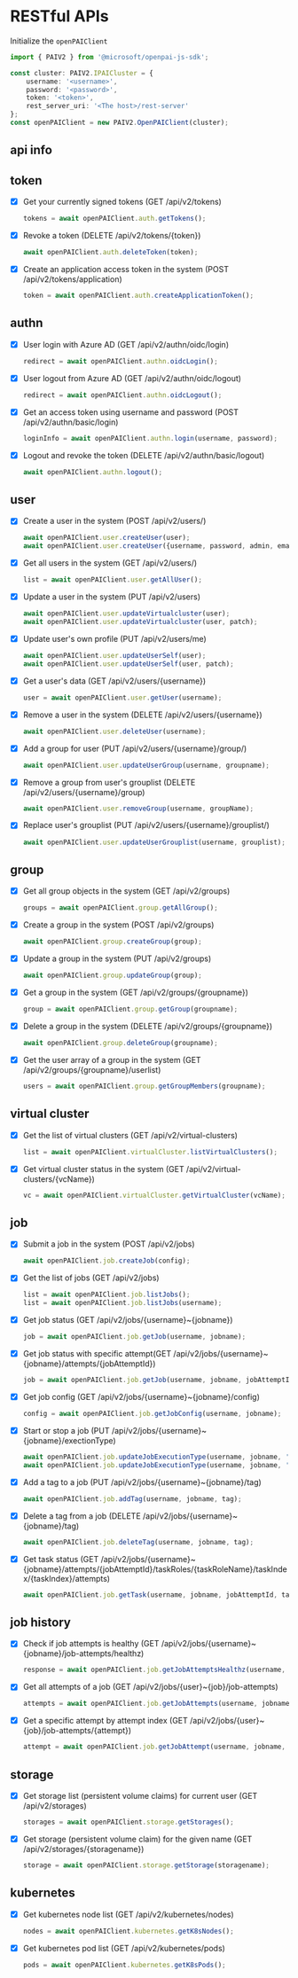 # RESTful APIs

Initialize the `openPAIClient`

```ts
import { PAIV2 } from '@microsoft/openpai-js-sdk';

const cluster: PAIV2.IPAICluster = {
    username: '<username>',
    password: '<password>',
    token: '<token>',
    rest_server_uri: '<The host>/rest-server'
};
const openPAIClient = new PAIV2.OpenPAIClient(cluster);
```

## api info

## token

- [x] Get your currently signed tokens (GET /api/v2/tokens)

    ```ts
    tokens = await openPAIClient.auth.getTokens();
    ```

- [x] Revoke a token (DELETE /api/v2/tokens/{token})

    ```ts
    await openPAIClient.auth.deleteToken(token);
    ```

- [x] Create an application access token in the system (POST /api/v2/tokens/application)

    ```ts
    token = await openPAIClient.auth.createApplicationToken();
    ```

## authn

- [x] User login with Azure AD (GET /api/v2/authn/oidc/login)

    ```ts
    redirect = await openPAIClient.authn.oidcLogin();
    ```

- [x] User logout from Azure AD (GET /api/v2/authn/oidc/logout)

    ```ts
    redirect = await openPAIClient.authn.oidcLogout();
    ```

- [x] Get an access token using username and password (POST /api/v2/authn/basic/login)

    ```ts
    loginInfo = await openPAIClient.authn.login(username, password);
    ```

- [x] Logout and revoke the token (DELETE /api/v2/authn/basic/logout)

    ```ts
    await openPAIClient.authn.logout();
    ```

## user

- [x] Create a user in the system (POST /api/v2/users/)

    ```ts
    await openPAIClient.user.createUser(user);
    await openPAIClient.user.createUser({username, password, admin, email, virtualClusters});
    ```

- [x] Get all users in the system (GET /api/v2/users/)

    ```ts
    list = await openPAIClient.user.getAllUser();
    ```

- [x] Update a user in the system (PUT /api/v2/users)

    ```ts
    await openPAIClient.user.updateVirtualcluster(user);
    await openPAIClient.user.updateVirtualcluster(user, patch);
    ```

- [x] Update user's own profile (PUT /api/v2/users/me)

    ```ts
    await openPAIClient.user.updateUserSelf(user);
    await openPAIClient.user.updateUserSelf(user, patch);
    ```

- [x] Get a user's data (GET /api/v2/users/{username})

    ```ts
    user = await openPAIClient.user.getUser(username);
    ```

- [x] Remove a user in the system (DELETE /api/v2/users/{username})

    ```ts
    await openPAIClient.user.deleteUser(username);
    ```

- [x] Add a group for user (PUT /api/v2/users/{username}/group/)

    ```ts
    await openPAIClient.user.updateUserGroup(username, groupname);
    ```

- [x] Remove a group from user's grouplist (DELETE /api/v2/users/{username}/group)

    ```ts
    await openPAIClient.user.removeGroup(username, groupName);
    ```

- [x] Replace user's grouplist (PUT /api/v2/users/{username}/grouplist/)

    ```ts
    await openPAIClient.user.updateUserGrouplist(username, grouplist);
    ```

## group

- [x] Get all group objects in the system (GET /api/v2/groups)

    ```ts
    groups = await openPAIClient.group.getAllGroup();
    ```

- [x] Create a group in the system (POST /api/v2/groups)

    ```ts
    await openPAIClient.group.createGroup(group);
    ```

- [x] Update a group in the system (PUT /api/v2/groups)

    ```ts
    await openPAIClient.group.updateGroup(group);
    ```

- [x] Get a group in the system (GET /api/v2/groups/{groupname})

    ```ts
    group = await openPAIClient.group.getGroup(groupname);
    ```

- [x] Delete a group in the system (DELETE /api/v2/groups/{groupname})

    ```ts
    await openPAIClient.group.deleteGroup(groupname);
    ```

- [x] Get the user array of a group in the system (GET /api/v2/groups/{groupname}/userlist)

    ```ts
    users = await openPAIClient.group.getGroupMembers(groupname);
    ```

## virtual cluster

- [x] Get the list of virtual clusters (GET /api/v2/virtual-clusters)

    ```ts
    list = await openPAIClient.virtualCluster.listVirtualClusters();
    ```

- [x] Get virtual cluster status in the system (GET /api/v2/virtual-clusters/{vcName})

    ```ts
    vc = await openPAIClient.virtualCluster.getVirtualCluster(vcName);
    ```

## job

- [x] Submit a job in the system (POST /api/v2/jobs)

    ```ts
    await openPAIClient.job.createJob(config);
    ```

- [x] Get the list of jobs (GET /api/v2/jobs)

    ```ts
    list = await openPAIClient.job.listJobs();
    list = await openPAIClient.job.listJobs(username);
    ```

- [x] Get job status (GET /api/v2/jobs/{username}~{jobname})

    ```ts
    job = await openPAIClient.job.getJob(username, jobname);
    ```

- [x] Get job status with specific attempt(GET /api/v2/jobs/{username}~{jobname}/attempts/{jobAttemptId})

    ```ts
    job = await openPAIClient.job.getJob(username, jobname, jobAttemptId);
    ```

- [x] Get job config (GET /api/v2/jobs/{username}~{jobname}/config)

    ```ts
    config = await openPAIClient.job.getJobConfig(username, jobname);
    ```

- [x] Start or stop a job (PUT /api/v2/jobs/{username}~{jobname}/exectionType)

    ```ts
    await openPAIClient.job.updateJobExecutionType(username, jobname, 'START');
    await openPAIClient.job.updateJobExecutionType(username, jobname, 'STOP');
    ```

- [x] Add a tag to a job (PUT /api/v2/jobs/{username}~{jobname}/tag)

    ```ts
    await openPAIClient.job.addTag(username, jobname, tag);
    ```

- [x] Delete a tag from a job (DELETE /api/v2/jobs/{username}~{jobname}/tag)

    ```ts
    await openPAIClient.job.deleteTag(username, jobname, tag);
    ```

- [x] Get task status (GET /api/v2/jobs/{username}~{jobname}/attempts/{jobAttemptId}/taskRoles/{taskRoleName}/taskIndex/{taskIndex}/attempts)

    ```ts
    await openPAIClient.job.getTask(username, jobname, jobAttemptId, taskRoleName, taskIndex);
    ```

## job history

- [x] Check if job attempts is healthy (GET /api/v2/jobs/{username}~{jobname}/job-attempts/healthz)

    ```ts
    response = await openPAIClient.job.getJobAttemptsHealthz(username, jobname);
    ```

- [x] Get all attempts of a job (GET /api/v2/jobs/{user}~{job}/job-attempts)

    ```ts
    attempts = await openPAIClient.job.getJobAttempts(username, jobname);
    ```

- [x] Get a specific attempt by attempt index (GET /api/v2/jobs/{user}~{job}/job-attempts/{attempt})

    ```ts
    attempt = await openPAIClient.job.getJobAttempt(username, jobname, index);
    ```

## storage

- [x] Get storage list (persistent volume claims) for current user (GET /api/v2/storages)

    ```ts
    storages = await openPAIClient.storage.getStorages();
    ```

- [x] Get storage (persistent volume claim) for the given name (GET /api/v2/storages/{storagename})

    ```ts
    storage = await openPAIClient.storage.getStorage(storagename);
    ```

## kubernetes

- [x] Get kubernetes node list (GET /api/v2/kubernetes/nodes)

    ```ts
    nodes = await openPAIClient.kubernetes.getK8sNodes();
    ```

- [x] Get kubernetes pod list (GET /api/v2/kubernetes/pods)

    ```ts
    pods = await openPAIClient.kubernetes.getK8sPods();
    ```
